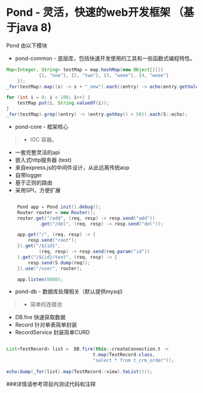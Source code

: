 Pond - 灵活，快速的web开发框架 （基于java 8)
====
Pond 由以下模块

* pond-common - 底层库，包括快速开发使用的工具和一些函数式编程特性。

```java  
Map<Integer, String> testMap = map.hashMap(new Object[][]{
            {1, "one"}, {2, "two"}, {3, "weee"}, {4, "weee"}
    });
_for(testMap).map((s) -> s + "_new").each((entry) -> echo(entry.getValue()));

for (int i = 0; i < 100; i++) {
    testMap.put(i, String.valueOf(i));
}
_for(testMap).grep((entry) -> (entry.getKey() > 50)).each(S::echo);
```  

* pond-core - 框架核心

> * IOC 容器。
  * 一套完整灵活的api
  * 嵌入式http服务器 (test)
  * 来自express.js的中间件设计，从此远离传统aop
  * 自带logger
  * 基于正则的路由
  * 采用SPI，方便扩展

```java  

    Pond app = Pond.init().debug();
    Router router = new Router();
    router.get("/add", (req, resp) -> resp.send("add"))
            .get("/del", (req, resp) -> resp.send("del"));

    app.get("/", (req, resp) -> {
        resp.send("root");
    }).get("/${id}",
            (req, resp) -> resp.send(req.param("id"))
    ).get("/${id}/text", (req, resp) -> {
        resp.send(S.dump(req));
    }).use("/user", router);

    app.listen(8080);
```
  
* pond-db - 数据库处理相关（默认提供mysql)

> * 简单的连接池
  * DB.fire 快速获取数据
  * Record 针对单表简单封装
  * RecordService 封装简单CURD
  
  
```java  

List<TestRecord> list =  DB.fire(this::createConnection,t ->
                                t.map(TestRecord.class,
                                "select * from t_crm_order"));
                                
echo(dump(_for(list).map(TestRecord::view).toList()));

```

    
###详情请参考项目内测试代码和注释